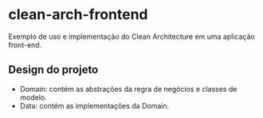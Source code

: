# clean-arch-frontend
Exemplo de uso e implementação do Clean Architecture em uma aplicação front-end.

## Design do projeto

- Domain: contém as abstrações da regra de negócios e classes de modelo.
- Data: contém as implementações da Domain.
